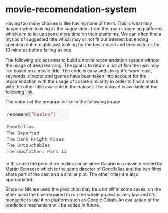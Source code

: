 # movie-recomendation-system

Having too many choises is like having none of them. This is what may happen when looking at the suggestions from the main streaming platforms which aim to let us spend more time on their platforms. We can often find a myriad of suggested title which may or not fit our interest but ending spending entire nights just looking for the best movie and then watch it for 10 minutes before falling asleep.

The following project aims to build a movie recomendation system without the usage of deep learning. The goal is to return a list of film the user may like based on a movie title. The code is easy and straightforward: cast, keywords, director and genres have been taken into account for the recomendation with the usage of cosine similarity in order to find a match with the other titile available in the dataset.
The dataset is available at the following [link](https://www.kaggle.com/datasets/rounakbanik/the-movies-dataset).

The output of the program is like in the following image

![program output](https://github.com/vmstr99/movie-recomendation-system/blob/main/recomended.jpg)

In this case the prediction makes sense since Casino is a movie directed by Martin Scorsese which is the same director of Goodfellas and the two films share part of the cast and a similar plot. The other titles are also appropriated.

Since no NN are used the prediction may be a bit off in some cases, on the other hand the time required to run the whole project is very low and it's managble to use it on platform such as Google Colab.
An evaluation of the prediction mechanism will be added in future.
